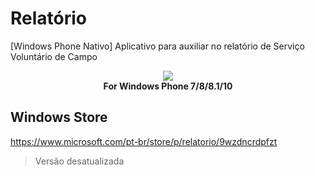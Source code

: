 # Relatório
[Windows Phone Nativo] Aplicativo para auxiliar no relatório de Serviço Voluntário de Campo


<div align="center">
  <a href="https://www.microsoft.com/pt-br/store/p/relatorio/9wzdncrdpfzt">
    <img src="https://store-images.s-microsoft.com/image/apps.63715.9007199266629580.7fa5e7b1-4a4d-427d-b4a5-c2457e27eaaf.25c2e00e-bfe3-4cd7-891d-221aa62dce3e?w=180&h=180&q=60">
  </a>
  <div>
    <strong>For Windows Phone 7/8/8.1/10</strong>
  </div>
</div>

## Windows Store
https://www.microsoft.com/pt-br/store/p/relatorio/9wzdncrdpfzt

> Versão desatualizada
